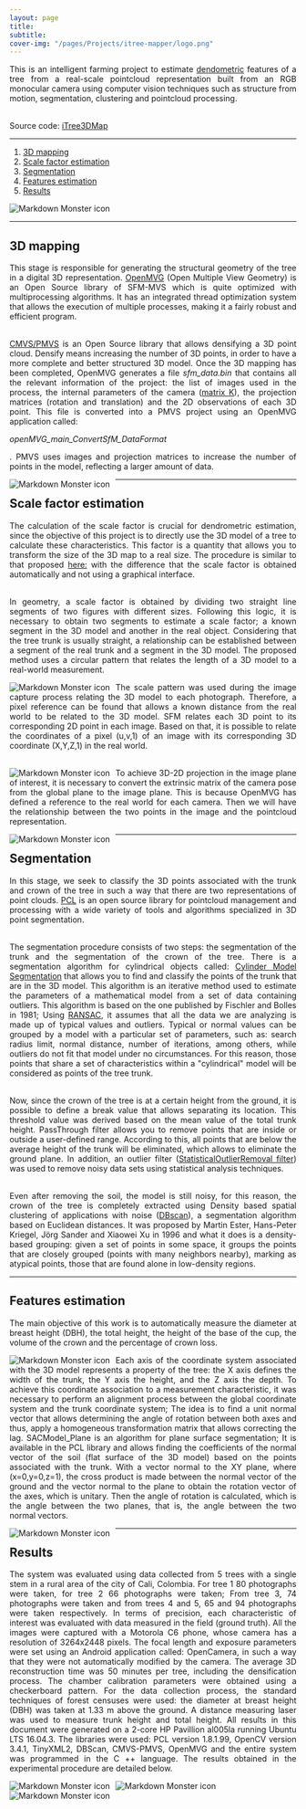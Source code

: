```yaml
---
layout: page
title: 
subtitle: 
cover-img: "/pages/Projects/itree-mapper/logo.png"
---
```

<div style="text-align: justify ">
This is an intelligent farming project to estimate <a href="https://en.wikipedia.org/wiki/Dendrometry">dendometric</a> features of a tree from a real-scale pointcloud representation built from an RGB monocular camera using computer vision techniques such as structure from motion, segmentation, clustering and pointcloud processing. <br><br>

Source code: <a href="https://github.com/danielTobon43/iTree3DMap">iTree3DMap</a> 
</div>

---

1.	[3D mapping](#3d-mapping)
2.	[Scale factor estimation](#scale-factor-estimation)
3.	[Segmentation](#segmentation)
4.	[Features estimation](#features-estimation)
5.  [Results](#results)

<img src="/pages/Projects/itree-mapper/pipeline.png"
     alt="Markdown Monster icon"
     style="float: left; margin-right: 10px;" />
<br>

---

## 3D mapping
<div style="text-align: justify ">
 This stage is responsible for generating the structural geometry of the tree in a digital 3D representation. <a href="https://openmvg.readthedocs.io/en/latest/">OpenMVG</a> (Open Multiple View Geometry) is an Open Source library of SFM-MVS which is quite optimized with multiprocessing algorithms. It has an integrated thread optimization system that allows the execution of multiple processes, making it a fairly robust and efficient program. <br><br>

<a href="https://www.di.ens.fr/cmvs/">CMVS/PMVS</a> is an Open Source library that allows densifying a 3D point cloud. Densify means increasing the number of 3D points, in order to have a more complete and better structured 3D model. Once the 3D mapping has been completed, OpenMVG generates a file <i>sfm_data.bin</i> that contains all the relevant information of the project: the list of images used in the process, the internal parameters of the camera (<a href="http://www.cs.cmu.edu/~16385/s17/Slides/11.1_Camera_matrix.pdf">matrix K</a>), the projection matrices (rotation and translation) and the 2D observations of each 3D point. This file is converted into a PMVS project using an OpenMVG application called: <p style="font-style: italic;">openMVG_main_ConvertSfM_DataFormat</p>. PMVS uses images and projection matrices to increase the number of points in the model, reflecting a larger amount of data.
</div>

<img src="/pages/Projects/itree-mapper/mapping.png"
     alt="Markdown Monster icon"
     style="float: left; margin-right: 10px;" /> 

---

## Scale factor estimation
<div style="text-align: justify ">
The calculation of the scale factor is crucial for dendrometric estimation, since the objective of this project is to directly use the 3D model of a tree to calculate these characteristics. This factor is a quantity that allows you to transform the size of the 3D map to a real size. The procedure is similar to that proposed <a href="https://openmvg.readthedocs.io/en/latest/software/ui/SfM/control_points_registration/GCP/">here:</a> with the difference that the scale factor is obtained automatically and not using a graphical interface.<br><br>

In geometry, a scale factor is obtained by dividing two straight line segments of two figures with different sizes. Following this logic, it is necessary to obtain two segments to estimate a scale factor; a known segment in the 3D model and another in the real object. Considering that the tree trunk is usually straight, a relationship can be established between a segment of the real trunk and a segment in the 3D model.
The proposed method uses a circular pattern that relates the length of a 3D model to a real-world measurement.
</div>

<img src="/pages/Projects/itree-mapper/scale-factor-relation.png"
     alt="Markdown Monster icon"
     style="float: left; margin-right: 10px;" /> 

<div style="text-align: justify ">
The scale pattern was used during the image capture process relating the 3D model to each photograph. Therefore, a pixel reference can be found that allows a known distance from the real world to be related to the 3D model. SFM relates each 3D point to its corresponding 2D point in each image. Based on that, it is possible to relate the coordinates of a pixel (u,v,1) of an image with its corresponding 3D coordinate (X,Y,Z,1) in the real world.
</div><br>

<img src="/pages/Projects/itree-mapper/scale.png"
     alt="Markdown Monster icon"
     style="float: left; margin-right: 10px;" /> 

<div style="text-align: justify ">
To achieve 3D-2D projection in the image plane of interest, it is necessary to convert the extrinsic matrix of the camera pose from the global plane to the image plane. This is because OpenMVG has defined a reference to the real world for each camera. Then we will have the relationship between the two points in the image and the pointcloud representation.
</div>

<img src="/pages/Projects/itree-mapper/scale-result.png"
     alt="Markdown Monster icon"
     style="float: left; margin-right: 10px;" /> 

---

## Segmentation
<div style="text-align: justify ">
In this stage, we seek to classify the 3D points associated with the trunk and crown of the tree in such a way that there are two representations of point clouds. <a href="https://openmvg.readthedocs.io/en/latest/software/ui/SfM/control_points_registration/GCP/">PCL</a> is an open source library for pointcloud management and processing with a wide variety of tools and algorithms specialized in 3D point segmentation.<br><br>

The segmentation procedure consists of two steps: the segmentation of the trunk and the segmentation of the crown of the tree. There is a segmentation algorithm for cylindrical objects called: <a href="http://vml.sakura.ne.jp/koeda/PCL/tutorials/html/cylinder_segmentation.html">Cylinder Model Segmentation</a> that allows you to find and classify the points of the trunk that are in the 3D model. This algorithm is an iterative method used to estimate the parameters of a mathematical model from a set of data containing outliers. This algorithm is based on the one published by Fischler and Bolles in 1981; Using <a href="https://en.wikipedia.org/wiki/Random_sample_consensus#:~:text=Random%20sample%20consensus%20(RANSAC)%20is,as%20an%20outlier%20detection%20method.">RANSAC</a>, it assumes that all the data we are analyzing is made up of typical values ​​and outliers. Typical or normal values ​​can be grouped by a model with a particular set of parameters, such as: search radius limit, normal distance, number of iterations, among others, while outliers do not fit that model under no circumstances. For this reason, those points that share a set of characteristics within a "cylindrical" model will be considered as points of the tree trunk.<br><br>

Now, since the crown of the tree is at a certain height from the ground, it is possible to define a break value that allows separating its location. This threshold value was derived based on the mean value of the total trunk height. PassThrough filter allows you to remove points that are inside or outside a user-defined range. According to this, all points that are below the average height of the trunk will be eliminated, which allows to eliminate the ground plane. In addition, an outlier filter (<a href="https://pointclouds.org/documentation/tutorials/statistical_outlier.html">StatisticalOutlierRemoval filter</a>) was used to remove noisy data sets using statistical analysis techniques.<br><br>

Even after removing the soil, the model is still noisy, for this reason, the crown of the tree is completely extracted using Density based spatial clustering of applications with noise (<a href="https://www.kdnuggets.com/2020/04/dbscan-clustering-algorithm-machine-learning.html">DBscan</a>), a segmentation algorithm based on Euclidean distances. It was proposed by Martin Ester, Hans-Peter Kriegel, Jörg Sander and Xiaowei Xu in 1996 and what it does is a density-based grouping: given a set of points in some space, it groups the points that are closely grouped (points with many neighbors nearby), marking as atypical points, those that are found alone in low-density regions.
</div>

---

## Features estimation
<div style="text-align: justify ">
The main objective of this work is to automatically measure the diameter at breast height (DBH), the total height, the height of the base of the cup, the volume of the crown and the percentage of crown loss.
</div>

<img src="/pages/Projects/itree-mapper/dendrometric.png"
     alt="Markdown Monster icon"
     style="float: left; margin-right: 10px;" /> 

<div style="text-align: justify ">
Each axis of the coordinate system associated with the 3D model represents a property of the tree: the X axis defines the width of the trunk, the Y axis the height, and the Z axis the depth. To achieve this coordinate association to a measurement characteristic, it was necessary to perform an alignment process between the global coordinate system and the trunk coordinate system; The idea is to find a unit normal vector that allows determining the angle of rotation between both axes and thus, apply a homogeneous transformation matrix that allows correcting the lag. SACModel_Plane is an algorithm for plane surface segmentation; It is available in the PCL library and allows finding the coefficients of the normal vector of the soil (flat surface of the 3D model) based on the points associated with the trunk. With a vector normal to the XY plane, where (x=0,y=0,z=1), the cross product is made between the normal vector of the ground and the vector normal to the plane to obtain the rotation vector of the axes, which is unitary. Then the angle of rotation is calculated, which is the angle between the two planes, that is, the angle between the two normal vectors. 
</div>

<img src="/pages/Projects/itree-mapper/percentage-canopy.png"
     alt="Markdown Monster icon"
     style="float: left; margin-right: 10px;" />

---

## Results
<div style="text-align: justify ">
The system was evaluated using data collected from 5 trees with a single stem in a rural area of ​​the city of Cali, Colombia. For tree 1 80 photographs were taken, for tree 2 66 photographs were taken; From tree 3, 74 photographs were taken and from trees 4 and 5, 65 and 94 photographs were taken respectively. In terms of precision, each characteristic of interest was evaluated with data measured in the field (ground truth). All the images were captured with a Motorola C6 phone, whose camera has a resolution of 3264x2448 pixels. The focal length and exposure parameters were set using an Android application called: OpenCamera, in such a way that they were not automatically modified by the camera. The average 3D reconstruction time was 50 minutes per tree, including the densification process. The chamber calibration parameters were obtained using a checkerboard pattern. For the data collection process, the standard techniques of forest censuses were used: the diameter at breast height (DBH) was taken at 1.33 m above the ground. A distance measuring laser was used to measure trunk height and total height. All results in this document were generated on a 2-core HP Pavillion al005la running Ubuntu LTS 16.04.3. The libraries were used: PCL version 1.8.1.99, OpenCV version 3.4.1, TinyXML2, DBScan, CMVS-PMVS, OpenMVG and the entire system was programmed in the C ++ language. The results obtained in the experimental procedure are detailed below.
</div>

<img src="/pages/Projects/itree-mapper/dataset.png"
     alt="Markdown Monster icon"
     style="float: left; margin-right: 10px;" /> 

<img src="/pages/Projects/itree-mapper/results.png"
     alt="Markdown Monster icon"
     style="float: left; margin-right: 10px;" /> 

<img src="/pages/Projects/itree-mapper/last_res.png"
     alt="Markdown Monster icon"
     style="float: left; margin-right: 10px;" /> 